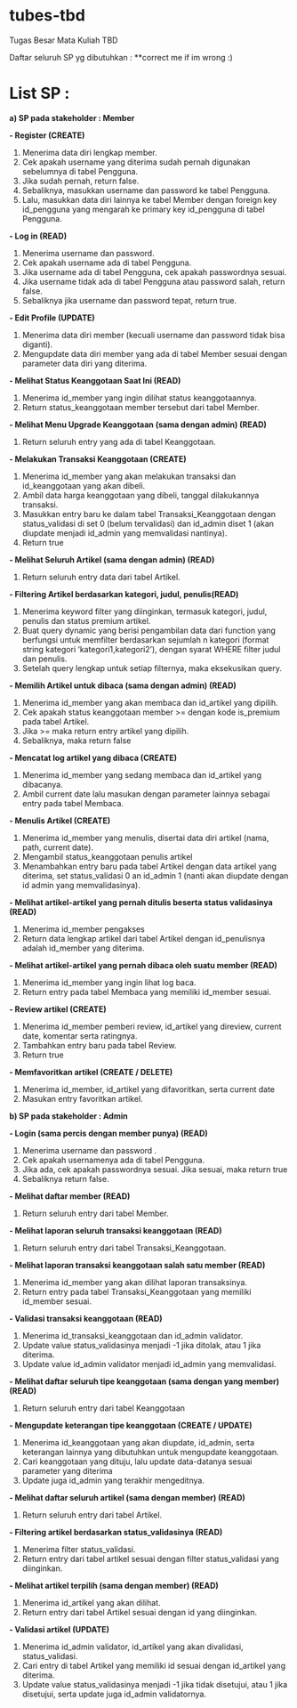 # tubes-tbd
Tugas Besar Mata Kuliah TBD

Daftar seluruh SP yg dibutuhkan :
**correct me if im wrong :)

# List SP :
**a)	SP pada stakeholder : Member**

**-	Register (CREATE)**
1.	Menerima data diri lengkap member.
2.	Cek apakah username yang diterima sudah pernah digunakan sebelumnya di tabel Pengguna.
3.	Jika sudah pernah, return false.
4.	Sebaliknya, masukkan username dan password ke tabel Pengguna.
5.	Lalu, masukkan data diri lainnya ke tabel Member dengan foreign key id_pengguna yang mengarah ke primary key id_pengguna di tabel Pengguna.

**-	Log in (READ)**
1.	Menerima username dan password.
2.	Cek apakah username ada di tabel Pengguna.
3.	Jika username ada di tabel Pengguna, cek apakah passwordnya sesuai.
4.	Jika username tidak ada di tabel Pengguna atau password salah, return false.
5.	Sebaliknya jika username dan password tepat, return true.

**-	Edit Profile (UPDATE)**
1.	Menerima data diri member (kecuali username dan password tidak bisa diganti).
2.	Mengupdate data diri member yang ada di tabel Member sesuai dengan parameter data diri yang diterima.

**-	Melihat Status Keanggotaan Saat Ini (READ)**
1.	Menerima id_member yang ingin dilihat status keanggotaannya.
2.	Return status_keanggotaan member tersebut dari tabel Member.

**-	Melihat Menu Upgrade Keanggotaan (sama dengan admin) (READ)**
1.	Return seluruh entry yang ada di tabel Keanggotaan.

**-	Melakukan Transaksi Keanggotaan (CREATE)**
1.	Menerima id_member yang akan melakukan transaksi dan id_keanggotaan yang akan dibeli.
2.	Ambil data harga keanggotaan yang dibeli, tanggal dilakukannya transaksi.
3.	Masukkan entry baru ke dalam tabel Transaksi_Keanggotaan dengan status_validasi di set 0 (belum tervalidasi) dan id_admin diset 1 (akan diupdate menjadi id_admin yang memvalidasi nantinya).
4.	Return true

**-	Melihat Seluruh Artikel (sama dengan admin) (READ)**
1.	Return seluruh entry data dari tabel Artikel.

**-	Filtering Artikel berdasarkan kategori, judul, penulis(READ)**
1.	Menerima keyword filter yang diinginkan, termasuk kategori, judul, penulis dan status premium artikel.
2.	Buat query dynamic yang berisi pengambilan data dari function yang berfungsi untuk memfilter berdasarkan sejumlah n kategori (format string kategori ‘kategori1,kategori2’), dengan syarat WHERE filter judul dan penulis. 
3.	Setelah query lengkap untuk setiap filternya, maka eksekusikan query.

**-	Memilih Artikel untuk dibaca (sama dengan admin) (READ)**
1.	Menerima id_member yang akan membaca dan id_artikel yang dipilih.
2.	Cek apakah status keanggotaan member >= dengan kode is_premium pada tabel Artikel.
3.	Jika >= maka return entry artikel yang dipilih.
4.	Sebaliknya, maka return false

**-	Mencatat log artikel yang dibaca (CREATE)**
1.	Menerima id_member yang sedang membaca dan id_artikel yang dibacanya.
2.	Ambil current date lalu masukan dengan parameter lainnya sebagai entry pada tabel Membaca.

**-	Menulis Artikel (CREATE)**
1.	Menerima id_member yang menulis, disertai data diri artikel (nama, path, current date).
2.	Mengambil status_keanggotaan penulis artikel
3.	Menambahkan entry baru pada tabel Artikel dengan data artikel yang diterima, set status_validasi 0 an id_admin 1 (nanti akan diupdate dengan id admin yang memvalidasinya).

**-	Melihat artikel-artikel yang pernah ditulis beserta status validasinya (READ)**
1.	Menerima id_member pengakses
2.	Return data lengkap artikel dari tabel Artikel dengan id_penulisnya adalah id_member yang diterima.

**-	Melihat artikel-artikel yang pernah dibaca oleh suatu member (READ)**
1.	Menerima id_member yang ingin lihat log baca.
2.	Return entry pada tabel Membaca yang memiliki id_member sesuai.

**-	Review artikel (CREATE)**
1.	Menerima id_member pemberi review, id_artikel yang direview, current date, komentar serta ratingnya.
2.	Tambahkan entry baru pada tabel Review.
3.	Return true

**-	Memfavoritkan artikel (CREATE / DELETE)**
1.	Menerima id_member, id_artikel yang difavoritkan, serta current date
2.	Masukan entry favoritkan artikel.

**b)	SP pada stakeholder : Admin**

**-	Login (sama percis dengan member punya) (READ)**
1.	Menerima username dan password .
2.	Cek apakah usernamenya ada di tabel Pengguna.
3.	Jika ada, cek apakah passwordnya sesuai. Jika sesuai, maka return true
4.	Sebaliknya return false.

**-	Melihat daftar member (READ)**
1.	Return seluruh entry dari tabel Member.

**-	Melihat laporan seluruh transaksi keanggotaan (READ)**
1.	Return seluruh entry dari tabel Transaksi_Keanggotaan.

**-	Melihat laporan transaksi keanggotaan salah satu member (READ)**
1.	Menerima id_member yang akan dilihat laporan transaksinya.
2.	Return entry pada tabel Transaksi_Keanggotaan yang memiliki id_member sesuai.

**-	Validasi transaksi keanggotaan (READ)**
1.	Menerima id_transaksi_keanggotaan dan id_admin validator.
2.	Update value status_validasinya menjadi -1 jika ditolak, atau 1 jika diterima. 
3.	Update value id_admin validator menjadi id_admin yang memvalidasi. 

**-	Melihat daftar seluruh tipe keanggotaan (sama dengan yang member) (READ)**
1.	Return seluruh entry dari tabel Keanggotaan

**-	Mengupdate keterangan tipe keanggotaan (CREATE / UPDATE)**
1.	Menerima id_keanggotaan yang akan diupdate, id_admin, serta keterangan lainnya yang dibutuhkan untuk mengupdate keanggotaan.
2.	Cari keanggotaan yang dituju, lalu update data-datanya sesuai parameter yang diterima
3.	Update juga id_admin yang terakhir mengeditnya.

**-	Melihat daftar seluruh artikel (sama dengan member) (READ)**
1.	Return seluruh entry dari tabel Artikel.

**-	Filtering artikel berdasarkan status_validasinya (READ)**
1.	Menerima filter status_validasi.
2.	Return entry dari tabel artikel sesuai dengan filter status_validasi yang diinginkan.

**-	Melihat artikel terpilih (sama dengan member) (READ)**
1.	Menerima id_artikel yang akan dilihat.
2.	Return entry dari tabel Artikel sesuai dengan id yang diinginkan.

**-	Validasi artikel (UPDATE)**
1.	Menerima id_admin validator, id_artikel yang akan divalidasi, status_validasi.
2.	Cari entry di tabel Artikel yang memiliki id sesuai dengan id_artikel yang diterima.
3.	Update value status_validasinya menjadi -1 jika tidak disetujui, atau 1 jika disetujui, serta update juga id_admin validatornya.


